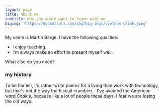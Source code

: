 ```yaml
---
layout: page
title: About me
subtitle: Why you would want to learn with me
bigimg: "https://deanattali.com/img/big-imgs/vietnam-climb.jpeg"
---
```


My name is Martin Barge. I have the following qualities:

- I enjoy teaching.
- I'm always make an effort to present myself well.

What else do you need?

### my history

To be honest, I'd rather write poems for a living than work with technology, but that's not the way the biscuit crumbles - I've avoided the American word Cookie, because like a lot of people these days, I fear we are losing the old ways.

